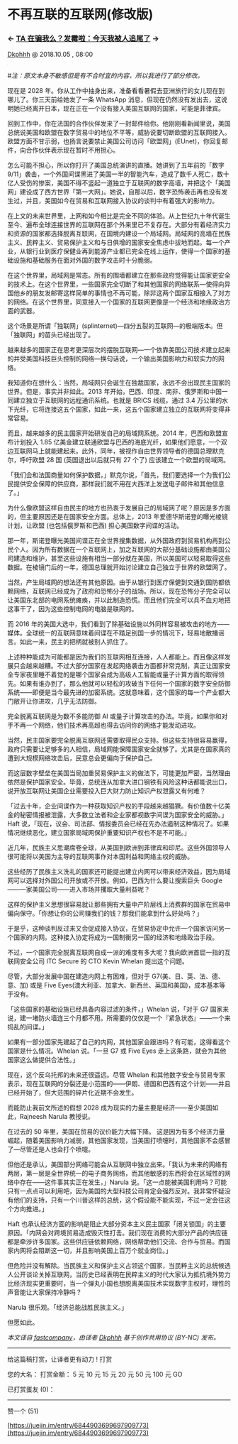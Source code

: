 # 不再互联的互联网(修改版)
### ← [TA 在骗我么？](http://jandan.net/2018/10/04/tell-someone-2.html)[发霉啦：今天我被人追尾了](http://jandan.net/2018/10/05/fml-616.html) →

[Dkphhh](http://jandan.net/author/Dkphhh "作者") @ 2018.10.05 , 08:00

![](data:image/png;base64,iVBORw0KGgoAAAANSUhEUgAAAAEAAAABCAYAAAAfFcSJAAAAAXNSR0IArs4c6QAAAARnQU1BAACxjwv8YQUAAAAJcEhZcwAADsQAAA7EAZUrDhsAAAANSURBVBhXYzh8+PB/AAffA0nNPuCLAAAAAElFTkSuQmCC)

_#注：原文本身不敏感但是有不合时宜的内容，所以我进行了部分修改。_

现在是 2028 年。你从工作中抽身出来，准备看看暑假去亚洲旅行的女儿现在到哪儿了。你三天前给她发了一条 WhatsApp 消息，但现在仍然没有发出去，这说明她已经离开日本，现在正在一个没有接入美国互联网的国家，可能是菲律宾。

回到工作中，你在法国的合作伙伴发来了一封邮件给你。他刚刚看新闻里说，美国总统说美国和欧盟在数字贸易中的地位不平等，威胁说要切断欧盟的互联网接入。欧盟方面不甘示弱，也扬言说要禁止美国公司访问「欧盟网」(EUnet)，你回复邮件，向合作伙伴表示现在暂时不用担心。

怎么可能不担心，所以你打开了美国总统演讲的直播。她讲到了五年前的「数字 9/11」袭击，一个外国间谍黑进了美国一半的智能汽车，造成了数千人死亡，数十亿人受伤的惨案，美国不得不竖起一道独立于互联网的数字高墙，并把这个「美国网」建设成了西方世界「第一大网」。她说，自那以后，数字恐怖袭击再也没有发生过，并且，美国如今在贸易和互联网接入协议的谈判中有着强大的影响力。

在上文的未来世界里，上网和如今相比是完全不同的体验。从上世纪九十年代诞生至今、遍布全球连接世界的互联网在那个外来里已不复存在。大部分有着经济实力和资源的国家都选择脱离互联网，在国境内建设一个局域网。局域网的高墙在民族主义、民粹主义、贸易保护主义和与日俱增的国家安全焦虑中拔地而起。每一个产业，从银行业到医疗保健业再到能源产业都已完全在线上运作，使得一个国家的基础设施和基础服务在面对外国的数字攻击时十分脆弱。

在这个世界里，局域网是常态。所有的围墙都建立在那些政府觉得能让国家更安全的技术上。在这个世界里，一些国家完全切断了和其他国家的网络联系—使得向异国他乡的朋友发邮寄这样简单的事情也不再可能，除非这两个国家互相接入了对方的网络。在这个世界里，同意接入一个国家的互联网更像是一个经济和地缘政治方面的武器。

这个场景是所谓「独联网」(splinternet)—四分五裂的互联网—的极端版本。但「独联网」的苗头已经出现了。

越来越多的国家正在思考更深层次的摆脱互联网—一个依靠美国公司技术建立起来的并受美国科技巨头控制的网络—换句话说，一个输出美国影响力和软实力的网络。

我知道你在想什么：当然，局域网只会诞生在独裁国家，永远不会出现民主国家的世界。但是，事实并非如此。2013 年开始，巴西、印度、南非、俄罗斯和中国一同建立独立于互联网的远程通讯系统。也就是 BRICS 线缆，通过 3.4 万公里的水下光纤，它将连接这五个国家，如此一来，这五个国家建立独立的互联网将变得非常容易。

而且，越来越多的民主国家开始研发自己的局域网系统。2014 年，巴西和欧盟宣布计划投入 1.85 亿美金建立联通欧盟与巴西的海底光纤，如果他们愿意，一个双边互联网马上就能建起来。此外，同年，被视作自由世界领导者的德国总理默克尔，呼吁欧盟 28 国 (英国退出以后就只有 27 个了) 应该建立一个欧盟的局域网。

「我们会和法国商量如何保护数据，」默克尔说，「首先，我们要选择一个为我们公民提供安全保障的供应商，那样我们就不用在大西洋上发送电子邮件和其他信息了。」

为什么像欧盟这样自由民主的地方也热衷于发展自己的局域网了呢？原因是多方面的，但主要原因还是在国家安全方面。总体上，2013 年爱德华斯诺登的曝光棱镜计划，让欧盟 (也包括俄罗斯和巴西) 担心美国数字间谍的活动。

那一年，斯诺登曝光美国间谍正在全世界搜集数据，从外国政府到贸易机构再到公民个人。因为所有数据在一个互联网上，加之互联网的大部分基础设施都由美国公司建造和维护，甚至这些设施有相当一部分就在美国，所以美国可以轻易取得这些数据。在棱镜门后的一年，德国总理就开始讨论建立自己独立于世界的欧盟网了。

当然，产生局域网的想法还有其他原因。由于从银行到医疗保健到交通到国防都依赖网络，互联网已经成为了政府和恐怖分子的战场。所以，现在恐怖分子完全可以让美国东北部的电网系统瘫痪，并以此制造恐慌。而且他们完全可以兵不血刃地把这事干了，因为这些控制电网的电脑是联网的。

而 2016 年的美国大选中，我们看到了除基础设施以外同样容易被攻击的地方——媒体。全球统一的互联网意味着间谍在不踏足别国一步的情况下，轻易地散播谣言。如此一来，民主的把柄就被别人抓住了。

上述种种能成为可能都是因为我们的互联网相互连接，人人都能上。而且像这样发展只会越来越糟。不过大部分国家在发起网络袭击方面都非常克制，真正让国家安全专家夜里睡不着觉的是哪个国家会成为高级人工智能或量子计算方面的取得领先。如果有谁办到了，那么他就可以轻松的攻破当下任何一个国家的数字安全防御系统——即便是当今最先进的加密系统。这就意味着，这个国家的每一个产业都大门敞开让你进攻，几乎无法防御。

完全脱离互联网是为数不多能防御 AI 或量子计算攻击的办法。毕竟，如果你和对手不再一个网络，他们技术再高超也得去访问你的网络才能发动进攻。

当然，民主国家要完全脱离互联网还需要取得民众支持。但这些支持很容易赢得，政府只需要让足够多的人相信，局域网能保障国家安全就够了。尤其是在国家真的遭到大规模网络攻击后，民意总会更偏向于保护自己。

而这层数字壁垒在美国当局加重贸易保护主义的做法下，可能更加严密，当然理由依然是保护国家安全。毕竟，总统连从加拿大进口钢铁有风险这种话都能说出口，说开放互联网让美国企业需要投入巨大财力防止知识产权泄露又有何难？

「过去十年，企业间谍作为一种获取知识产权的手段越来越猖獗。有价值数十亿美金的秘密情报被泄露，大多数立法者和企业家都视数字间谍为国家安全的威胁。」Haft 说，「现在，议会、司法部、情报委员会已经在先办法遏制这种情况了。如果情况继续恶化，建立国家局域网保护重要知识产权也不是不可能。」

近几年，民族主义思潮席卷全球，从美国到欧洲到菲律宾和印尼。这些外国领导人很可能将以美国为主导的互联网事作对本国利益和网络主权的威胁。

这些经历了民族主义洗礼的国家还可能提出建立内网可以带来经济效益，因为局域网可以选择对外国公司开放或不开放。例如，巴西为什么要让搜索巨头 Google——一家美国公司——进入市场并攫取大量利益呢？

这样的保护主义思想很容易就让那些拥有大量中产阶层线上消费群的国家在贸易中偏向保守。「你想让你的公司赚我们的钱？那我们能拿到什么好处吗？」

于是乎，这种谈判反过来又会促成接入协议，在贸易协定中允许一个国家访问另一个国家的内网。这种接入协定将成为一国制衡另一国的经济和地缘政治手段。

不过，一个国家完全脱离互联网自成一派的难度有多大呢？我向欧洲首屈一指的互联网安全公司 ITC Secure 的 CTO Kevin Whelan 提出这个问题。

尽管，大部分发展中国在建造内网上有困难，但对于 G7(美、日、英、法、德、意、加) 或是 Five Eyes(澳大利亚、加拿大、新西兰、英国和美国)，成本基本等于没有。

「这些国家的基础设施已经具备内容过滤的条件，」Whelan 说，「对于 G7 国家来说，建一堵防火墙连三个月都不用。所需要的仅仅是一个『紧急状态』——一个来捣乱的间谍。」

如果有一部分国家先建起了自己的内网，其他国家会跟进吗？有可能，这得看这个国家是什么情况。Whelan 说。「一旦 G7 或 Five Eyes 走上这条路，就会为其他国家这么做提供合法性。」

现在，这个反乌托邦的未来还很遥远。尽管 Whelan 和其他数字安全与贸易专家表示，现在互联网的分裂还是小范围的——伊朗、德国和巴西有这个计划——并且已经开始了，但大范围的碎片化近期不会发生。

而能防止我前文所述的假想 2028 成为现实的力量主要是经济——至少美国如此，Rajneesh Narula 教授说。

在过去的 50 年里，美国在贸易的议价能力大幅下降。 这是因为有多个经济力量崛起，随着美国影响力减弱，其他国家发现，当美国打喷嚏时，其他国家不会感冒了—尽管还是人也会打个喷嚏。

但他还是承认，美国部分网络可能会从互联网中独立出来。「我认为未来的网络有两层，第一层是全世界统一的电子商务网络，而其他敏感的东西将会在区域性的网络中存在——这件事其实正在发生，」Narula 说。「这一点能被美国利用吗？可能只有一点点可以利用吧，因为美国的大型科技公司肯定会强烈反对。我非常怀疑没有他们的支持，只有一个川普这样的总统，这个假设能不能实现，不过一定会往这个方向推进。」

Haft 也承认经济方面的影响是阻止大部分资本主义民主国家「闭关锁国」的主要原因。「内网会对跨境贸易造成毁灭性打击。我们现在消费的大部分产品的供应链都是牵涉许多国家。这些供应链依赖网络，网络帮助他们交流、合作与贸易。而国家内网将会阻断这一切，并且影响美国上百万个就业岗位。」

但危险并没有解除。当民族主义和保护主义占领这个国家，当民粹主义的总统候选人公开谈论关掉互联网，当历史已经表明在民粹主义的时代大家认为抵抗境外势力比经济现实更重要时，当一个弹丸小国也想脱离美国技术实现数字主权时，理性的声音能让大家保持冷静吗？

Narula 很乐观。「经济总能战胜民族主义。」

但愿如此。

_本文译自 [fastcompany](https://www.fastcompany.com/90229453/get-ready-for-the-splinternet-the-web-might-not-be-worldwide-much-longer)，由译者 [Dkphhh](http://jandan.net/2018/10/05/splinternet.html) 基于创作共用协议 (BY-NC) 发布。_

* * *

给这篇稿打赏，让译者更有动力 ! 打赏

您的大名： 打赏金额： 5 元 10 元 15 元 20 元 50 元 100 元 GO

已打赏蛋友 (0)：

* * *

赞一个 (51)

 [https://juejin.im/entry/6844903699697909773](https://juejin.im/entry/6844903699697909773)
